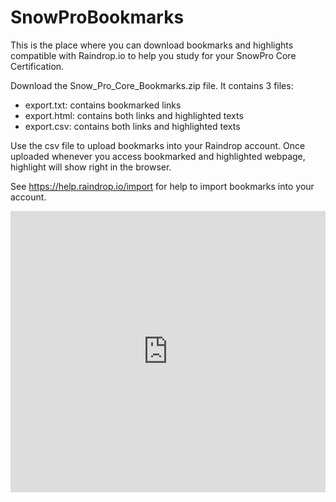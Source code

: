 # SnowProBookmarks

This is the place where you can download bookmarks and highlights compatible with Raindrop.io to help you study for your SnowPro Core Certification.

Download the Snow_Pro_Core_Bookmarks.zip file. It contains 3 files: 
- export.txt: contains bookmarked links
- export.html: contains both links and highlighted texts
- export.csv: contains both links and highlighted texts

Use the csv file to upload bookmarks into your Raindrop account. Once uploaded whenever you access bookmarked and highlighted webpage, highlight will show right in the browser.

See https://help.raindrop.io/import for help to import bookmarks into your account.

<iframe style="border: 0; width: 100%; height: 450px;" allowfullscreen frameborder="0" src="https://raindrop.io/terezia-jurackova/snow-pro-core-bookmarks-49080394/embed"></iframe>
